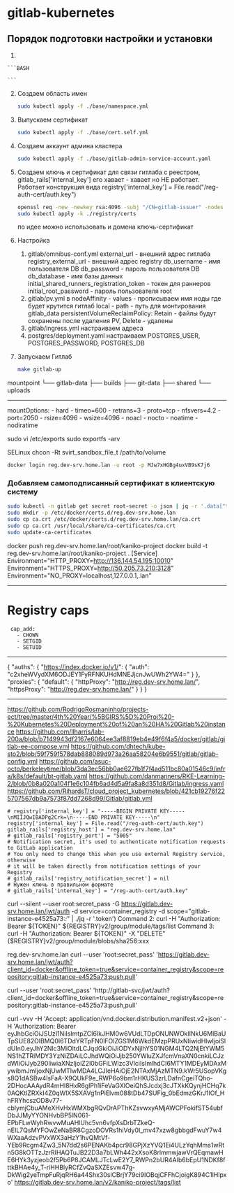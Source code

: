 # gitlab-kubernetes

## Порядок подготовки настройки и установки

1. 

    ```BASH
 
    ```

2. Создаем область имен

    ```BASH
    sudo kubectl apply -f ./base/namespace.yml
    ```

3. Выпускаем сертификат

    ```BASH
    sudo kubectl apply -f ./base/cert.self.yml
    ```

4. Создаем аккаунт админа кластера

    ```BASH
    sudo kubectl apply -f ./base/gitlab-admin-service-account.yaml
    ```

5. Создаем ключь и сертификат для связи гитлаба с реестром, gitlab_rails['internal_key'] его хавает - хавает но НЕ работает.
   Работает конструкция вида registry['internal_key'] = File.read("/reg-auth-cert/auth.key")

    ```BASH
    openssl req -new -newkey rsa:4096 -subj "/CN=gitlab-issuer" -nodes -x509 -keyout ./registry/certs/reg-auth.key -out ./registry/certs/reg-auth.crt
    sudo kubectl apply -k ./registry/certs
    ```

    по идее можно использовать и домена ключь-сертификат

6. Настройка
    1. gitlab/omnibus-conf.yml
       external_url - внешний адрес гитлаба
       registry_external_url - внешний адрес registry
       db_username - имя пользователя DB
       db_password - пароль пользователя DB
       db_database - имя базы данных
       initial_shared_runners_registration_token - токен для раннеров
       initial_root_password - пароль пользователя root
    2. gitlab/pv.yml
       в nodeAffinity - values - прописываем имя ноды где будет крутится гитлаб
       local - path - путь для монтирования gitlab_data
       persistentVolumeReclaimPolicy: Retain - файлы будут сохранены после удаления PV, Delete - удалены
    3. gitlab/ingress.yml
       настраиваем адреса
    4. postgres/deployment.yaml
       настраиваем POSTGRES_USER, POSTGRES_PASSWORD, POSTGRES_DB

99. Запускаем Гитлаб

    ```BASH
    make gitlab-up
    ```

mountpoint
└── gitlab-data
    ├── builds
    ├── git-data
    ├── shared
    └── uploads

---
  mountOptions:
    - hard
    - timeo=600
    - retrans=3
    - proto=tcp
    - nfsvers=4.2
    - port=2050
    - rsize=4096
    - wsize=4096
    - noacl
    - nocto
    - noatime
    - nodiratime

sudo vi /etc/exports
sudo exportfs -arv

SELinux
chcon -Rt svirt_sandbox_file_t /path/to/volume

```bash
docker login reg.dev-srv.home.lan -u root -p MJw7xHGBg4uxVB9sK7j6
```

### Добавляем самоподписанный сертификат в клиентскую систему

```bash
sudo kubectl -n gitlab get secret root-secret -o json | jq -r '.data["tls.crt"]' | base64 -d > ca.crt
sudo mkdir -p /etc/docker/certs.d/reg.dev-srv.home.lan
sudo cp ca.crt /etc/docker/certs.d/reg.dev-srv.home.lan/ca.crt
sudo cp ca.crt /usr/local/share/ca-certificates/ca.crt
sudo update-ca-certificates
```
docker push reg.dev-srv.home.lan/root/kaniko-project
docker build -t reg.dev-srv.home.lan/root/kaniko-project .
[Service]
Environment="HTTP_PROXY=http://136.144.54.195:10010"
Environment="HTTPS_PROXY=http://50.205.73.210:3128"
Environment="NO_PROXY=localhost,127.0.0.1,.lan"

---

# Registry caps
     cap_add:
       - CHOWN
       - SETGID
       - SETUID
---

{
        "auths": {
                "https://index.docker.io/v1/": {
                        "auth": "c2xheWVydXM6ODJEY1FyRFNKUHdMNEJjcnJwUWh2YW4="
                }
        },
        "proxies": {
            "default":
            {
            "httpProxy": "http://reg.dev-srv.home.lan/",
            "httpsProxy": "http://reg.dev-srv.home.lan/"
            }
        }
}

---

https://github.com/RodrigoRosmaninho/projects-ect/tree/master/4th%20Year/%5BGIRS%5D%20Proj%20-%20Kubernetes%20Deployment%20of%20an%20HA%20Gitlab%20instance
https://github.com/llharris/lab-200a/blob/b7149943df2167e6064ee3af8819eb4e49f6f4a5/docker/gitlab/gitlab-ee-compose.yml
https://github.com/dhtech/kube-sto2/blob/59f759f578dab888089d973a26aa58204e6b9551/gitlab/gitlab-config.yml
https://github.com/asuc-octo/berkeleytime/blob/3da3ec56bb0ae627fb1f7f4ad511bc80a01546c9/infra/k8s/default/bt-gitlab.yaml
https://github.com/danmanners/RKE-Learning-2/blob/0b8a020a104f1e6c104fb6ad4d5a9fa8a8d351d8/Gitlab/ingress.yaml
https://github.com/RihardsT/cloud_project_kubernetes/blob/421cb19276f225707567db9a7573f87dd7268d99/Gitlab/gitlab.yml



    # registry['internal_key'] = "-----BEGIN PRIVATE KEY-----\nMIIJQwIBADPg2Crk=\n-----END PRIVATE KEY-----\n"
    registry['internal_key'] = File.read("/reg-auth-cert/auth.key")
    gitlab_rails['registry_host'] = "reg.dev-srv.home.lan"
    # gitlab_rails['registry_port'] = "5005"
    # Notification secret, it's used to authenticate notification requests to GitLab application
    # You only need to change this when you use external Registry service, otherwise
    # it will be taken directly from notification settings of your Registry
    # gitlab_rails['registry_notification_secret'] = nil
    # Нужен ключь в правильном формате
    # gitlab_rails['internal_key'] = "/reg-auth-cert/auth.key"


curl --silent --user root:secret_pass -G https://gitlab.dev-srv.home.lan/jwt/auth -d service=container_registry -d scope="gitlab-instance-e4525a73:*:*" | ./jq -r '.token')
Command 2: curl -H "Authorization: Bearer ${TOKEN}" ${REGISTRY}v2/group/module/tags/list
Command 3: curl -H "Authorization: Bearer ${TOKEN}" -X "DELETE" {$REGISTRY}v2/group/module/blobs/sha256:xxx

reg.dev-srv.home.lan
curl --user 'root:secret_pass' 'https://gitlab.dev-srv.home.lan/jwt/auth?client_id=docker&offline_token=true&service=container_registry&scope=repository:gitlab-instance-e4525a73:push,pull'

curl --user 'root:secret_pass' 'http://gitlab-svc/jwt/auth?client_id=docker&offline_token=true&service=container_registry&scope=repository:gitlab-instance-e4525a73:push,pull'

curl -vvv -H 'Accept: application/vnd.docker.distribution.manifest.v2+json' -H 'Authorization: Bearer eyJhbGciOiJSUzI1NiIsImtpZCI6IkJHM0w6VUdLTDpONUNWOklINkU6MlBaUTpSUE82OlBMQ0I6TDdYRTpFN0lFOlZGS1M6WkdEMzpPRUxNIiwidHlwIjoiSldUIn0.eyJhY2Nlc3MiOltdLCJqdGkiOiJiODYxNjlhYS01NGM4LTQ2NjEtYWM5NS1hZTRiMDY3YzNiZDAiLCJhdWQiOiJjb250YWluZXJfcmVnaXN0cnkiLCJzdWIiOiJyb290IiwiaXNzIjoiZ2l0bGFiLWlzc3VlciIsImlhdCI6MTY1MDEyMDAxMywibmJmIjoxNjUwMTIwMDA4LCJleHAiOjE2NTAxMjAzMTN9.kWr5USopVKgs8Q1dASBw4lsFaA-X9QUkF9e_RWP6o9bm1rHKUS3zrLDafnCgeiTQho-2DHocAAAydR4mHl8HxR6glPh1iFeVaGXlOeiQhSJcdxj3cJTXkKQynjHCHq7k0AQKtlZRXkI4Z0qWlX5SXAVg1nPiElvm088tDb47SUFig_0bEdmzGKrJ1IOf_HhFRYhcszOD8v77-cblymjCbuAMeXHvHxWMXbgRQvDrAPThKZsvwxyAMjAWCPFokifST54ubfDbJJMyYYONHvbBP5lN061-EPbFLwWyhRwvwMuAHlUhc5vn6vfpXsDrbTZkeQ-nEIL7QsMYFOwZeNaBR8CgzoDOVRs1hiVdy0I_mv47xzw8gbbgdFwuY7w4WXaaAdzvPVxWX3aHzY1hvQMtVf-YEb9Rcgm4Zw3_5N7dd2s6PENAKb4pcr98GPjXzYVQ1Ei4ULzYqhMms1wRtn5G8kOTTzJzrRIHAQTuJB22D3a7bLWh442xXsoK8rlmmwjawVrQEqmawHE6HYk3yzjeob2f5Pb6P8JCAMLJTcLwE2Y7_RWPn2bUR4AIb6bEpU1NDKf8fttkBHAe4y_T-riHHBlyRCfZvQaSXZEsvw47g-DkWig2yeTmpFuRjqRH6a44Shx30slCBrjY79ci9IOBqjCFFhCjoigK894C1lHlpxo' https://gitlab.dev-srv.home.lan/v2/kaniko-project/tags/list
